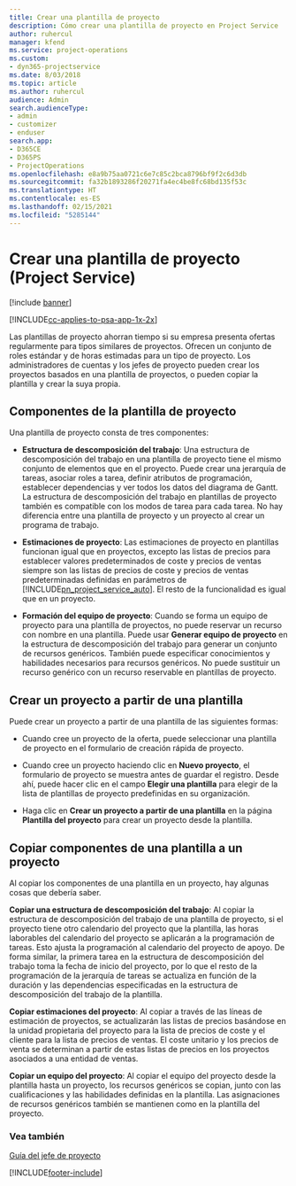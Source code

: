 ```yaml
---
title: Crear una plantilla de proyecto
description: Cómo crear una plantilla de proyecto en Project Service
author: ruhercul
manager: kfend
ms.service: project-operations
ms.custom:
- dyn365-projectservice
ms.date: 8/03/2018
ms.topic: article
ms.author: ruhercul
audience: Admin
search.audienceType:
- admin
- customizer
- enduser
search.app:
- D365CE
- D365PS
- ProjectOperations
ms.openlocfilehash: e8a9b75aa0721c6e7c85c2bca8796bf9f2c6d3db
ms.sourcegitcommit: fa32b1893286f20271fa4ec4be8fc68bd135f53c
ms.translationtype: HT
ms.contentlocale: es-ES
ms.lasthandoff: 02/15/2021
ms.locfileid: "5285144"
---
```

# <a name="create-a-project-template-project-service"></a>Crear una plantilla de proyecto (Project Service)

[!include [banner](../includes/psa-now-project-operations.md)]

[!INCLUDE[cc-applies-to-psa-app-1x-2x](../includes/cc-applies-to-psa-app-1x-2x.md)]

Las plantillas de proyecto ahorran tiempo si su empresa presenta ofertas regularmente para tipos similares de proyectos. Ofrecen un conjunto de roles estándar y de horas estimadas para un tipo de proyecto. Los administradores de cuentas y los jefes de proyecto pueden crear los proyectos basados en una plantilla de proyectos, o pueden copiar la plantilla y crear la suya propia.  
  
## <a name="components-of-project-template"></a>Componentes de la plantilla de proyecto
 Una plantilla de proyecto consta de tres componentes:  
  
- **Estructura de descomposición del trabajo**: Una estructura de descomposición del trabajo en una plantilla de proyecto tiene el mismo conjunto de elementos que en el proyecto. Puede crear una jerarquía de tareas, asociar roles a tarea, definir atributos de programación, establecer dependencias y ver todos los datos del diagrama de Gantt. La estructura de descomposición del trabajo en plantillas de proyecto también es compatible con los modos de tarea para cada tarea. No hay diferencia entre una plantilla de proyecto y un proyecto al crear un programa de trabajo.  
  
- **Estimaciones de proyecto**: Las estimaciones de proyecto en plantillas funcionan igual que en proyectos, excepto las listas de precios para establecer valores predeterminados de coste y precios de ventas siempre son las listas de precios de coste y precios de ventas predeterminadas definidas en parámetros de [!INCLUDE[pn_project_service_auto](../includes/pn-project-service-auto.md)]. El resto de la funcionalidad es igual que en un proyecto.  
  
- **Formación del equipo de proyecto**: Cuando se forma un equipo de proyecto para una plantilla de proyectos, no puede reservar un recurso con nombre en una plantilla. Puede usar **Generar equipo de proyecto** en la estructura de descomposición del trabajo para generar un conjunto de recursos genéricos. También puede especificar conocimientos y habilidades necesarios para recursos genéricos. No puede sustituir un recurso genérico con un recurso reservable en plantillas de proyecto.  
  
## <a name="create-a-project-from-a-template"></a>Crear un proyecto a partir de una plantilla  
 Puede crear un proyecto a partir de una plantilla de las siguientes formas:  
  
-   Cuando cree un proyecto de la oferta, puede seleccionar una plantilla de proyecto en el formulario de creación rápida de proyecto.  
  
-   Cuando cree un proyecto haciendo clic en **Nuevo proyecto**, el formulario de proyecto se muestra antes de guardar el registro. Desde ahí, puede hacer clic en el campo **Elegir una plantilla** para elegir de la lista de plantillas de proyecto predefinidas en su organización.  
  
-   Haga clic en **Crear un proyecto a partir de una plantilla** en la página **Plantilla del proyecto** para crear un proyecto desde la plantilla.  
  
## <a name="copying-components-of-a-template-to-a-project"></a>Copiar componentes de una plantilla a un proyecto  
 Al copiar los componentes de una plantilla en un proyecto, hay algunas cosas que debería saber.  
  
 **Copiar una estructura de descomposición del trabajo**: Al copiar la estructura de descomposición del trabajo de una plantilla de proyecto, si el proyecto tiene otro calendario del proyecto que la plantilla, las horas laborables del calendario del proyecto se aplicarán a la programación de tareas. Esto ajusta la programación al calendario del proyecto de apoyo. De forma similar, la primera tarea en la estructura de descomposición del trabajo toma la fecha de inicio del proyecto, por lo que el resto de la programación de la jerarquía de tareas se actualiza en función de la duración y las dependencias especificadas en la estructura de descomposición del trabajo de la plantilla.  
  
 **Copiar estimaciones del proyecto**: Al copiar a través de las líneas de estimación de proyectos, se actualizarán las listas de precios basándose en la unidad propietaria del proyecto para la lista de precios de coste y el cliente para la lista de precios de ventas. El coste unitario y los precios de venta se determinan a partir de estas listas de precios en los proyectos asociados a una entidad de ventas.  
  
 **Copiar un equipo del proyecto**: Al copiar el equipo del proyecto desde la plantilla hasta un proyecto, los recursos genéricos se copian, junto con las cualificaciones y las habilidades definidas en la plantilla. Las asignaciones de recursos genéricos también se mantienen como en la plantilla del proyecto.  
  
### <a name="see-also"></a>Vea también  
 [Guía del jefe de proyecto](../psa/project-manager-guide.md)


[!INCLUDE[footer-include](../includes/footer-banner.md)]